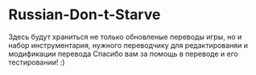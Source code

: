 Russian-Don-t-Starve
====================

Здесь будут храниться не только обновленые переводы игры, но и набор инструментария, нужного переводчику для редактированяи и модификации перевода
Спасибо вам за помощь в переводе и его тестировании!
:)